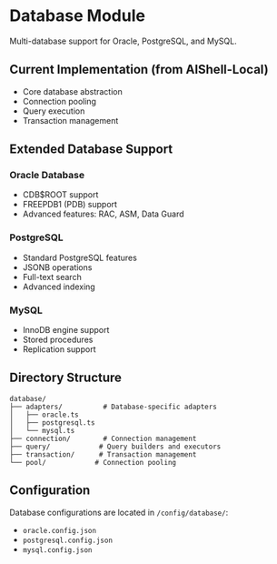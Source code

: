 # Database Module

Multi-database support for Oracle, PostgreSQL, and MySQL.

## Current Implementation (from AIShell-Local)

- Core database abstraction
- Connection pooling
- Query execution
- Transaction management

## Extended Database Support

### Oracle Database
- CDB$ROOT support
- FREEPDB1 (PDB) support
- Advanced features: RAC, ASM, Data Guard

### PostgreSQL
- Standard PostgreSQL features
- JSONB operations
- Full-text search
- Advanced indexing

### MySQL
- InnoDB engine support
- Stored procedures
- Replication support

## Directory Structure

```
database/
├── adapters/          # Database-specific adapters
│   ├── oracle.ts
│   ├── postgresql.ts
│   └── mysql.ts
├── connection/        # Connection management
├── query/            # Query builders and executors
├── transaction/      # Transaction management
└── pool/            # Connection pooling
```

## Configuration

Database configurations are located in `/config/database/`:
- `oracle.config.json`
- `postgresql.config.json`
- `mysql.config.json`
